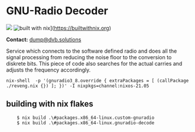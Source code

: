 # GNU-Radio Decoder

![](https://img.shields.io/endpoint?url=https%3A%2F%2Fhydra.hq.c3d2.de%2Fjob%2Fdvb-dump%2Fradio-conf%2Fdefault.x86_64-linux%2Fshield) ![built with nix](https://builtwithnix.org/badge.svg)](https://builtwithnix.org)

**Contact:** <dump@dvb.solutions>

Service which connects to the software defined radio and does all the signal processing from reducing the noise floor to the conversion to diskrete bits. This piece of code also searches for the actual carries and adjusts the frequency accordingly.


```
nix-shell  -p '(gnuradio3_8.override { extraPackages = [ (callPackage ./reveng.nix {}) ]; })' -I nixpkgs=channel:nixos-21.05
```

## building with nix flakes


```
    $ nix build .\#packages.x86_64-linux.custom-gnuradio
    $ nix build .\#packages.x86_64-linux.gnuradio-decode
```


